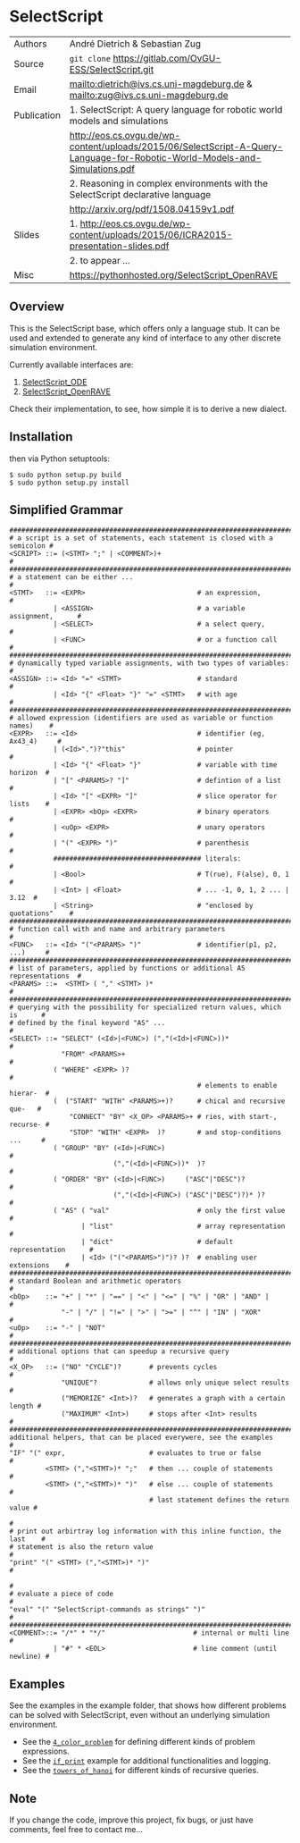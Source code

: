 # SelectScript

| | |
| ----------- | ---------------------------------------------------------------------------------------- |
| Authors     | André Dietrich & Sebastian Zug                                                           |
| Source      | `git clone` https://gitlab.com/OvGU-ESS/SelectScript.git                                 |
| Email       | <mailto:dietrich@ivs.cs.uni-magdeburg.de> & <mailto:zug@ivs.cs.uni-magdeburg.de>         |
| Publication | 1. SelectScript: A query language for robotic world models and simulations               |
|             | http://eos.cs.ovgu.de/wp-content/uploads/2015/06/SelectScript-A-Query-Language-for-Robotic-World-Models-and-Simulations.pdf |
|             | 2. Reasoning in complex environments with the SelectScript declarative language          |
|             | http://arxiv.org/pdf/1508.04159v1.pdf                                                    |
| Slides      | 1. http://eos.cs.ovgu.de/wp-content/uploads/2015/06/ICRA2015-presentation-slides.pdf     |
|             | 2. to appear ...                                                                         |
| Misc        | https://pythonhosted.org/SelectScript_OpenRAVE                                           |

## Overview

This is the SelectScript base, which offers only a language stub. It can be
used and extended to generate any kind of interface to any other discrete
simulation environment.

Currently available interfaces are:

1. [SelectScript_ODE](https://gitlab.com/OvGU-ESS/SelectScript_ODE.git)
2. [SelectScript_OpenRAVE](https://gitlab.com/OvGU-ESS/SelectScript_OpenRAVE.git)

Check their implementation, to see, how simple it is to derive a new dialect.

## Installation

then via Python setuptools:
```
$ sudo python setup.py build
$ sudo python setup.py install
```
## Simplified Grammar

```
##############################################################################
# a script is a set of statements, each statement is closed with a semicolon #
<SCRIPT> ::= (<STMT> ";" | <COMMENT>)+                                       #
##############################################################################
# a statement can be either ...                                              #
<STMT>   ::= <EXPR>                            # an expression,              #
           | <ASSIGN>                          # a variable assignment,      #
           | <SELECT>                          # a select query,             #
           | <FUNC>                            # or a function call          #
##############################################################################
# dynamically typed variable assignments, with two types of variables:       #
<ASSIGN> ::= <Id> "=" <STMT>                   # standard                    #
           | <Id> "{" <Float> "}" "=" <STMT>   # with age                    #
##############################################################################
# allowed expression (identifiers are used as variable or function names)    #
<EXPR>   ::= <Id>                              # identifier (eg, Ax43_4)     #
           | (<Id>".")?"this"                  # pointer                     #
           | <Id> "{" <Float> "}"              # variable with time horizon  #
           | "[" <PARAMS>? "]"                 # defintion of a list         #
           | <Id> "[" <EXPR> "]"               # slice operator for lists    #
           | <EXPR> <bOp> <EXPR>               # binary operators            #
           | <uOp> <EXPR>                      # unary operators             #
           | "(" <EXPR> ")"                    # parenthesis                 #
           ##################################### literals:                   #
           | <Bool>                            # T(rue), F(alse), 0, 1       #
           | <Int> | <Float>                   # ... -1, 0, 1, 2 ... | 3.12  #
           | <String>                          # "enclosed by quotations"    #
##############################################################################
# function call with and name and arbitrary parameters                       #
<FUNC>   ::= <Id> "("<PARAMS> ")"              # identifier(p1, p2, ...)     #
##############################################################################
# list of parameters, applied by functions or additional AS representations  #
<PARAMS> ::=  <STMT> ( "," <STMT> )*                                         #
##############################################################################
# querying with the possibility for specialized return values, which is      #
# defined by the final keyword "AS" ...                                      #
<SELECT> ::= "SELECT" (<Id>|<FUNC>) (","(<Id>|<FUNC>))*                      #
             "FROM" <PARAMS>+                                                #
           ( "WHERE" <EXPR> )?                                               #
                                               # elements to enable hierar-  #
           (  ("START" "WITH" <PARAMS>+)?      # chical and recursive que-   #
               "CONNECT" "BY" <X_OP> <PARAMS>+ # ries, with start-, recurse- #
               "STOP" "WITH" <EXPR>  )?        # and stop-conditions ...     #
           ( "GROUP" "BY" (<Id>|<FUNC>)                                      #
                          (","(<Id>|<FUNC>))*  )?                            #
           ( "ORDER" "BY" (<Id>|<FUNC>)     ("ASC"|"DESC")?                  #
                          (","(<Id>|<FUNC>) ("ASC"|"DESC")?)* )?             #
           ( "AS" ( "val"                      # only the first value        #
                  | "list"                     # array representation        #
                  | "dict"                     # default representation      #
                  | <Id> ("("<PARAMS>")")? )?  # enabling user extensions    #
##############################################################################
# standard Boolean and arithmetic operators                                  #
<bOp>    ::= "+" | "*" | "==" | "<" | "<=" | "%" | "OR" | "AND" |            #
             "-" | "/" | "!=" | ">" | ">=" | "^" | "IN" | "XOR"              #
<uOp>    ::= "-" | "NOT"                                                     #
##############################################################################
# additional options that can speedup a recursive query                      #
<X_OP>   ::= ("NO" "CYCLE")?       # prevents cycles                         #
             "UNIQUE"?             # allows only unique select results       #
             ("MEMORIZE" <Int>)?   # generates a graph with a certain length #
             ("MAXIMUM" <Int>)     # stops after <Int> results               #
##############################################################################
additional helpers, that can be placed everywere, see the examples           #
"IF" "(" expr,                     # evaluates to true or false              #
         <STMT> (","<STMT>)* ";"   # then ... couple of statements           #
         <STMT> (","<STMT>)* ")"   # else ... couple of statements           #
                                   # last statement defines the return value #
                                                                             #
# print out arbirtray log information with this inline function, the last    #
# statement is also the return value                                         #
"print" "(" <STMT> (","<STMT>)* ")"                                          #
                                                                             #
# evaluate a piece of code                                                   #
"eval" "(" "SelectScript-commands as strings" ")"                            #
##############################################################################
<COMMENT>::= "/*" * "*/"                      # internal or multi line       #
           | "#" * <EOL>                      # line comment (until newline) #
```

## Examples

See the examples in the example folder, that shows how different problems can
be solved with SelectScript, even without an underlying simulation environment.

* See the [`4_color_problem`](./examples/4_color_problem.py) for defining
  different kinds of problem expressions.
* See the [`if_print`](./examples/if_print.py) example for additional
  functionalities and logging.
* See the [`towers_of_hanoi`](./examples/towers_of_hanoi.py) for different kinds
  of recursive queries.

## Note

If you change the code, improve this project, fix bugs, or just have comments,
feel free to contact me...